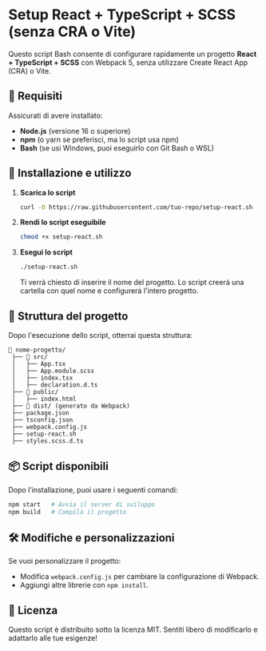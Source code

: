 # Setup React + TypeScript + SCSS (senza CRA o Vite)

Questo script Bash consente di configurare rapidamente un progetto **React + TypeScript + SCSS** con Webpack 5, senza utilizzare Create React App (CRA) o Vite.

## 📌 Requisiti

Assicurati di avere installato:

- **Node.js** (versione 16 o superiore)
- **npm** (o yarn se preferisci, ma lo script usa npm)
- **Bash** (se usi Windows, puoi eseguirlo con Git Bash o WSL)

## 🚀 Installazione e utilizzo

1. **Scarica lo script**

   ```bash
   curl -O https://raw.githubusercontent.com/tuo-repo/setup-react.sh
   ```

2. **Rendi lo script eseguibile**

   ```bash
   chmod +x setup-react.sh
   ```

3. **Esegui lo script**

   ```bash
   ./setup-react.sh
   ```

   Ti verrà chiesto di inserire il nome del progetto. Lo script creerà una cartella con quel nome e configurerà l'intero progetto.

## 📂 Struttura del progetto

Dopo l'esecuzione dello script, otterrai questa struttura:

```
📁 nome-progetto/
 ├── 📁 src/
 │   ├── App.tsx
 │   ├── App.module.scss
 │   ├── index.tsx
 │   ├── declaration.d.ts
 ├── 📁 public/
 │   ├── index.html
 ├── 📁 dist/ (generato da Webpack)
 ├── package.json
 ├── tsconfig.json
 ├── webpack.config.js
 ├── setup-react.sh
 ├── styles.scss.d.ts
```

## 📦 Script disponibili

Dopo l'installazione, puoi usare i seguenti comandi:

```bash
npm start   # Avvia il server di sviluppo
npm build   # Compila il progetto
```

## 🛠️ Modifiche e personalizzazioni

Se vuoi personalizzare il progetto:

- Modifica `webpack.config.js` per cambiare la configurazione di Webpack.
- Aggiungi altre librerie con `npm install`.

## 📜 Licenza

Questo script è distribuito sotto la licenza MIT. Sentiti libero di modificarlo e adattarlo alle tue esigenze!

